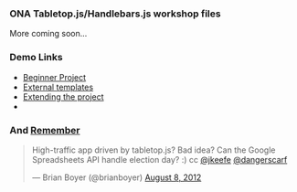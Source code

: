 ### ONA Tabletop.js/Handlebars.js workshop files

More coming soon...

### Demo Links

* [Beginner Project](http://www.projects.chrislkeller.com/demos/ona-workshop/1-beginner-project/)
* [External templates](http://www.projects.chrislkeller.com/demos/ona-workshop/2-creating-separate-template-files/)
* [Extending the project](http://www.projects.chrislkeller.com/demos/ona-workshop/3-getting-awesome-with-the-styles/)
* 

### And [Remember](https://twitter.com/brianboyer/statuses/233201509842710528)

<blockquote class="twitter-tweet"><p>High-traffic app driven by tabletop.js? Bad idea? Can the Google Spreadsheets API handle election day? :) cc <a href="https://twitter.com/jkeefe">@jkeefe</a> <a href="https://twitter.com/dangerscarf">@dangerscarf</a></p>&mdash; Brian Boyer (@brianboyer) <a href="https://twitter.com/brianboyer/statuses/233201509842710528">August 8, 2012</a></blockquote>
<script async src="//platform.twitter.com/widgets.js" charset="utf-8"></script>
